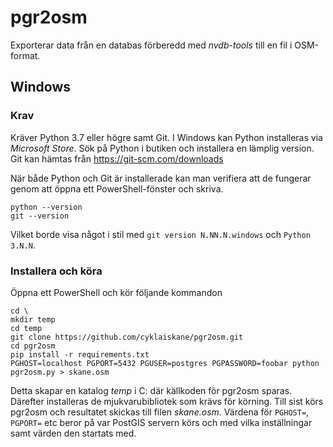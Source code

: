 # pgr2osm

Exporterar data från en databas förberedd med _nvdb-tools_ till en fil i OSM-format.


## Windows

### Krav

Kräver Python 3.7 eller högre samt Git. I Windows kan Python installeras via _Microsoft Store_. Sök på Python i butiken och installera en lämplig version. Git kan hämtas från https://git-scm.com/downloads

När både Python och Git är installerade kan man verifiera att de fungerar genom att öppna ett PowerShell-fönster och skriva.

```shell
python --version
git --version
```

Vilket borde visa något i stil med `git version N.NN.N.windows` och `Python 3.N.N`.


### Installera och köra

Öppna ett PowerShell och kör följande kommandon

```shell
cd \
mkdir temp
cd temp
git clone https://github.com/cyklaiskane/pgr2osm.git
cd pgr2osm
pip install -r requirements.txt
PGHOST=localhost PGPORT=5432 PGUSER=postgres PGPASSWORD=foobar python pgr2osm.py > skane.osm
```

Detta skapar en katalog _temp_ i C: där källkoden för pgr2osm sparas. Därefter installeras de mjukvarubibliotek som krävs för körning. Till sist körs pgr2osm och resultatet skickas till filen _skane.osm_. Värdena för `PGHOST=`, `PGPORT=` etc beror på var PostGIS servern körs och med vilka inställningar samt värden den startats med.
